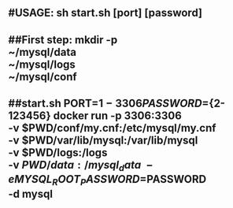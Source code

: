 #USAGE:
	sh start.sh [port] [password]
---
##First step:
mkdir -p \
	~/mysql/data \
	~/mysql/logs \
	~/mysql/conf
---
##start.sh
PORT=${1-3306}
PASSWORD=${2-123456}
docker run 
	-p 3306:3306 				\
	-v $PWD/conf/my.cnf:/etc/mysql/my.cnf 	\
	-v $PWD/var/lib/mysql:/var/lib/mysql	\
	-v $PWD/logs:/logs 			\
	-v $PWD/data:/mysql_data 		\
	-e MYSQL_ROOT_PASSWORD=$PASSWORD	\
	-d mysql
---

